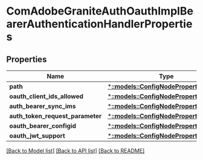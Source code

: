 # ComAdobeGraniteAuthOauthImplBearerAuthenticationHandlerProperties

## Properties
Name | Type | Description | Notes
------------ | ------------- | ------------- | -------------
**path** | [***::models::ConfigNodePropertyString**](configNodePropertyString.md) |  | [optional] 
**oauth_client_ids_allowed** | [***::models::ConfigNodePropertyArray**](configNodePropertyArray.md) |  | [optional] 
**auth_bearer_sync_ims** | [***::models::ConfigNodePropertyBoolean**](configNodePropertyBoolean.md) |  | [optional] 
**auth_token_request_parameter** | [***::models::ConfigNodePropertyString**](configNodePropertyString.md) |  | [optional] 
**oauth_bearer_configid** | [***::models::ConfigNodePropertyString**](configNodePropertyString.md) |  | [optional] 
**oauth_jwt_support** | [***::models::ConfigNodePropertyBoolean**](configNodePropertyBoolean.md) |  | [optional] 

[[Back to Model list]](../README.md#documentation-for-models) [[Back to API list]](../README.md#documentation-for-api-endpoints) [[Back to README]](../README.md)


